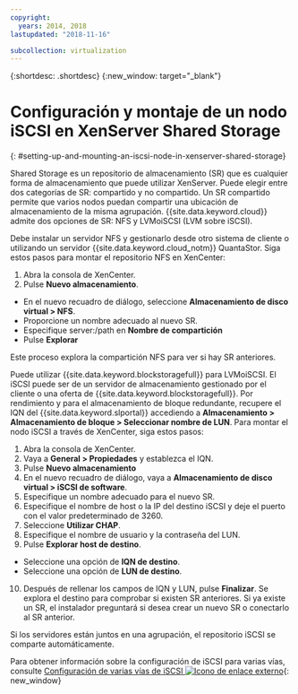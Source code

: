 ```yaml
---
copyright:
  years: 2014, 2018
lastupdated: "2018-11-16"

subcollection: virtualization
---
```

{:shortdesc: .shortdesc}
{:new_window: target="_blank"}

# Configuración y montaje de un nodo iSCSI en XenServer Shared Storage
{: #setting-up-and-mounting-an-iscsi-node-in-xenserver-shared-storage}

Shared Storage es un repositorio de almacenamiento (SR) que es cualquier forma de almacenamiento que puede utilizar XenServer. Puede elegir entre dos categorías de SR: compartido y no compartido. Un SR compartido permite que varios nodos puedan compartir una ubicación de almacenamiento de la misma agrupación. {{site.data.keyword.cloud}} admite dos opciones de SR: NFS y LVMoiSCSI (LVM sobre iSCSI).

Debe instalar un servidor NFS y gestionarlo desde otro sistema de cliente o utilizando un servidor
{{site.data.keyword.cloud_notm}} QuantaStor. Siga estos pasos para montar el repositorio NFS en XenCenter:

1. Abra la consola de XenCenter.
2. Pulse **Nuevo almacenamiento**.
* En el nuevo recuadro de diálogo, seleccione **Almacenamiento de disco virtual > NFS**.
* Proporcione un nombre adecuado al nuevo SR.
* Especifique server:/path en **Nombre de compartición**
* Pulse **Explorar**

Este proceso explora la compartición NFS para ver si hay SR anteriores.

Puede utilizar {{site.data.keyword.blockstoragefull}} para LVMoiSCSI. El iSCSI puede ser de un servidor de almacenamiento gestionado por el cliente o una oferta de {{site.data.keyword.blockstoragefull}}. Por rendimiento y para el almacenamiento de bloque redundante, recupere el IQN del {{site.data.keyword.slportal}} accediendo a **Almacenamiento > Almacenamiento de bloque > Seleccionar nombre de LUN**. Para montar el nodo iSCSI a través de XenCenter, siga estos pasos:

1. Abra la consola de XenCenter.
2. Vaya a **General > Propiedades** y establezca el IQN.
3. Pulse **Nuevo almacenamiento**
4. En el nuevo recuadro de diálogo, vaya a **Almacenamiento de disco virtual > iSCSI de software**.
5. Especifique un nombre adecuado para el nuevo SR.
6. Especifique el nombre de host o la IP del destino iSCSI y deje el puerto con el valor predeterminado de 3260.
7. Seleccione **Utilizar CHAP**.
8. Especifique el nombre de usuario y la contraseña del LUN.
9. Pulse **Explorar host de destino**.
* Seleccione una opción de **IQN de destino**.
* Seleccione una opción de **LUN de destino**.
10. Después de rellenar los campos de IQN y LUN, pulse **Finalizar**. Se explora el destino para comprobar si existen SR anteriores. Si ya existe un SR, el instalador preguntará si desea crear un nuevo SR o conectarlo al SR anterior.

Si los servidores están juntos en una agrupación, el repositorio iSCSI se comparte automáticamente.

Para obtener información sobre la configuración de iSCSI para varias vías, consulte
[Configuración de varias vías de iSCSI ![Icono de enlace externo](../../icons/launch-glyph.svg "Icono de enlace externo")](https://www.cisco.com/c/en/us/td/docs/switches/datacenter/nexus1000/sw/5_x/sys_mgmt_config/b_Cisco_N1KV_VMware_Sys_Mgmt_Config_5x/b_Cisco_N1KV_VMware_Sys_Mgmt_Config_5x_chapter_01110.html?dtid=osscdc000283){: new_window}
